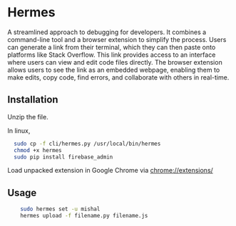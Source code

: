 
# Hermes

A streamlined approach to debugging for developers. It combines a command-line tool and a browser extension to simplify the process. Users can generate a link from their terminal, which they can then paste onto platforms like Stack Overflow. This link provides access to an interface where users can view and edit code files directly. The browser extension allows users to see the link as an embedded webpage, enabling them to make edits, copy code, find errors, and collaborate with others in real-time. 






## Installation

Unzip the file. 

In linux,

```bash
  sudo cp -f cli/hermes.py /usr/local/bin/hermes 
  chmod +x hermes
  sudo pip install firebase_admin
```
Load unpacked extension in Google Chrome via [chrome://extensions/](chrome://extensions/)

    
## Usage

```bash
    sudo hermes set -u mishal
    hermes upload -f filename.py filename.js
```
